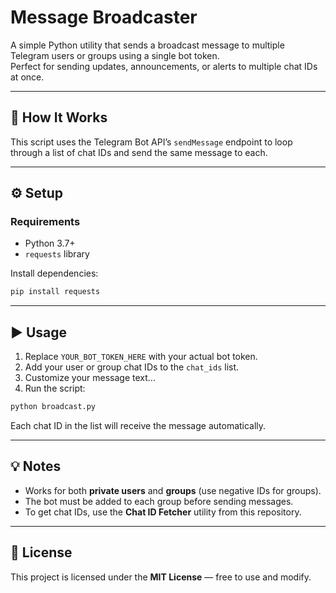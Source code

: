 # Message Broadcaster  

A simple Python utility that sends a broadcast message to multiple Telegram users or groups using a single bot token.  
Perfect for sending updates, announcements, or alerts to multiple chat IDs at once.  

---

## 🧩 How It Works  

This script uses the Telegram Bot API’s `sendMessage` endpoint to loop through a list of chat IDs and send the same message to each.  

---

## ⚙️ Setup  

### Requirements  
- Python 3.7+  
- `requests` library  

Install dependencies:  
```bash
pip install requests
```

---

## ▶️ Usage  

1. Replace `YOUR_BOT_TOKEN_HERE` with your actual bot token.  
2. Add your user or group chat IDs to the `chat_ids` list.  
3. Customize your message text...
4. Run the script:  

```bash
python broadcast.py
```

Each chat ID in the list will receive the message automatically.  

---

## 💡 Notes  

- Works for both **private users** and **groups** (use negative IDs for groups).  
- The bot must be added to each group before sending messages.  
- To get chat IDs, use the **Chat ID Fetcher** utility from this repository.  

---

## 📄 License  
This project is licensed under the **MIT License** — free to use and modify.  
